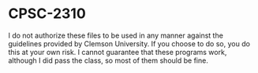 ﻿# CPSC-2310

I do not authorize these files to be used in any manner against the guidelines provided by Clemson University.
If you choose to do so, you do this at your own risk. I cannot guarantee that these programs work, although
I did pass the class, so most of them should be fine.
